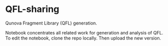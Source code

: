 # QFL-sharing

Qunova Fragment Library (QFL) generation.

Notebook concentrates all related work for generation and analysis of QFL.
To edit the notebook, clone the repo locally. Then upload the new version.
